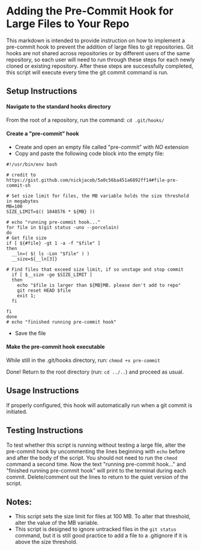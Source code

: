 # Adding the Pre-Commit Hook for Large Files to Your Repo #

This markdown is intended to provide instruction on how to implement a pre-commit hook to prevent the addition of large files to git repositories. Git hooks are not shared across repositories or by different users of the same repository, so each user will need to run through these steps for each newly cloned or existing repository. After these steps are successfully completed, this script will execute every time the git commit command is run. 

## Setup Instructions ##

#### Navigate to the standard hooks directory

From the root of a repository, run the command: `cd .git/hooks/`

#### Create a "pre-commit" hook

* Create and open an empty file called "pre-commit" with *NO* extension 
* Copy and paste the following code block into the empty file:  

```
#!/usr/bin/env bash

# credit to https://gist.github.com/nickjacob/5a0c56ba451a6892ff14#file-pre-commit-sh

# Set size limit for files, the MB variable holds the size threshold in megabytes
MB=100
SIZE_LIMIT=$(( 1048576 * ${MB} ))

# echo "running pre-commit hook..."
for file in $(git status -uno --porcelain)
do
# Get file size
if [ ${#file} -gt 1 -a -f "$file" ]
then
  __ln=( $( ls -Lon "$file" ) )
  __size=${__ln[3]}

# Find files that exceed size limit, if so unstage and stop commit
  if [ $__size -ge $SIZE_LIMIT ]
  then
    echo "$file is larger than ${MB}MB. please don't add to repo"
    git reset HEAD $file
    exit 1;
  fi

fi
done
# echo "finished running pre-commit hook"
```

* Save the file

#### Make the pre-commit hook executable

While still in the .git/hooks directory, run: `chmod +x pre-commit`  

Done! Return to the root directory (run: `cd ../..`) and proceed as usual. 

## Usage Instructions ##

If properly configured, this hook will automatically run when a git commit is initiated.

## Testing Instructions ##

To test whether this script is running without testing a large file, alter the pre-commit hook by uncommenting the lines beginning with  `echo` before and after the body of the script. You should not need to run the `chmod` command a second time. Now the text "running pre-commit hook..." and "finished running pre-commit hook" will print to the terminal during each commit. Delete/comment out the lines to return to the quiet version of the script. 

## Notes:
* This script sets the size limit for files at 100 MB. To alter that threshold, alter the value of the MB variable.
* This script is designed to ignore untracked files in the `git status` command, but it is still good practice to add a file to a .gitignore if it is above the size threshold.
